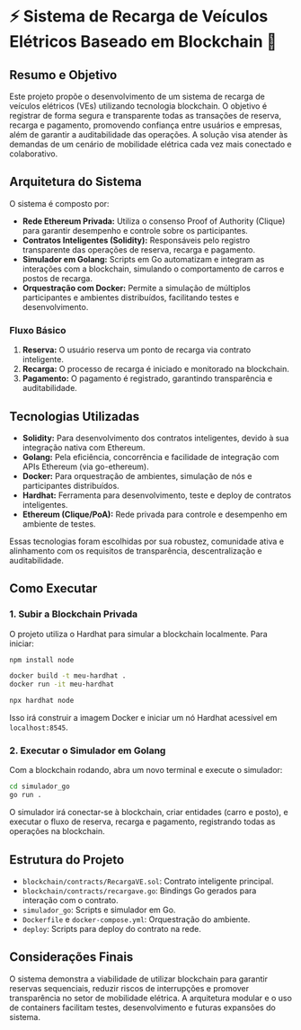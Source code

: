 # ⚡ Sistema de Recarga de Veículos Elétricos Baseado em Blockchain 🔗


## Resumo e Objetivo

Este projeto propõe o desenvolvimento de um sistema de recarga de veículos elétricos (VEs) utilizando tecnologia blockchain. O objetivo é registrar de forma segura e transparente todas as transações de reserva, recarga e pagamento, promovendo confiança entre usuários e empresas, além de garantir a auditabilidade das operações. A solução visa atender às demandas de um cenário de mobilidade elétrica cada vez mais conectado e colaborativo.

## Arquitetura do Sistema

O sistema é composto por:

- **Rede Ethereum Privada:** Utiliza o consenso Proof of Authority (Clique) para garantir desempenho e controle sobre os participantes.
- **Contratos Inteligentes (Solidity):** Responsáveis pelo registro transparente das operações de reserva, recarga e pagamento.
- **Simulador em Golang:** Scripts em Go automatizam e integram as interações com a blockchain, simulando o comportamento de carros e postos de recarga.
- **Orquestração com Docker:** Permite a simulação de múltiplos participantes e ambientes distribuídos, facilitando testes e desenvolvimento.

### Fluxo Básico

1. **Reserva:** O usuário reserva um ponto de recarga via contrato inteligente.
2. **Recarga:** O processo de recarga é iniciado e monitorado na blockchain.
3. **Pagamento:** O pagamento é registrado, garantindo transparência e auditabilidade.

## Tecnologias Utilizadas

- **Solidity:** Para desenvolvimento dos contratos inteligentes, devido à sua integração nativa com Ethereum.
- **Golang:** Pela eficiência, concorrência e facilidade de integração com APIs Ethereum (via go-ethereum).
- **Docker:** Para orquestração de ambientes, simulação de nós e participantes distribuídos.
- **Hardhat:** Ferramenta para desenvolvimento, teste e deploy de contratos inteligentes.
- **Ethereum (Clique/PoA):** Rede privada para controle e desempenho em ambiente de testes.

Essas tecnologias foram escolhidas por sua robustez, comunidade ativa e alinhamento com os requisitos de transparência, descentralização e auditabilidade.

## Como Executar

### 1. Subir a Blockchain Privada

O projeto utiliza o Hardhat para simular a blockchain localmente. Para iniciar:

```sh
npm install node
```

```sh
docker build -t meu-hardhat .
docker run -it meu-hardhat

npx hardhat node
```

Isso irá construir a imagem Docker e iniciar um nó Hardhat acessível em `localhost:8545`.

### 2. Executar o Simulador em Golang

Com a blockchain rodando, abra um novo terminal e execute o simulador:

```sh
cd simulador_go
go run .
```

O simulador irá conectar-se à blockchain, criar entidades (carro e posto), e executar o fluxo de reserva, recarga e pagamento, registrando todas as operações na blockchain.

## Estrutura do Projeto

- `blockchain/contracts/RecargaVE.sol`: Contrato inteligente principal.
- `blockchain/contracts/recargave.go`: Bindings Go gerados para interação com o contrato.
- `simulador_go`: Scripts e simulador em Go.
- `Dockerfile` e `docker-compose.yml`: Orquestração do ambiente.
- `deploy`: Scripts para deploy do contrato na rede.

## Considerações Finais

O sistema demonstra a viabilidade de utilizar blockchain para garantir reservas sequenciais, reduzir riscos de interrupções e promover transparência no setor de mobilidade elétrica. A arquitetura modular e o uso de containers facilitam testes, desenvolvimento e futuras expansões do sistema.
